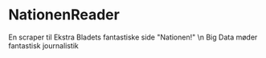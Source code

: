 # NationenReader
En scraper til Ekstra Bladets fantastiske side "Nationen!"
\n
Big Data møder fantastisk journalistik
